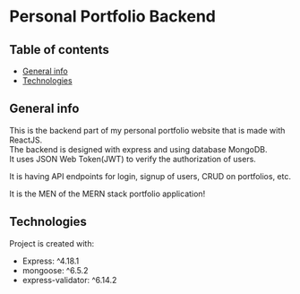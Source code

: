 # Personal Portfolio Backend

## Table of contents
* [General info](#general-info)
* [Technologies](#technologies)

## General info
This is the backend part of my personal portfolio website that is made with ReactJS.\
The backend is designed with express and using database MongoDB.\
It uses JSON Web Token(JWT) to verify the authorization of users.

It is having API endpoints for login, signup of users, CRUD on portfolios, etc.

It is the MEN of the MERN stack portfolio application!
	
## Technologies
Project is created with:
* Express: ^4.18.1
* mongoose: ^6.5.2
* express-validator: ^6.14.2
